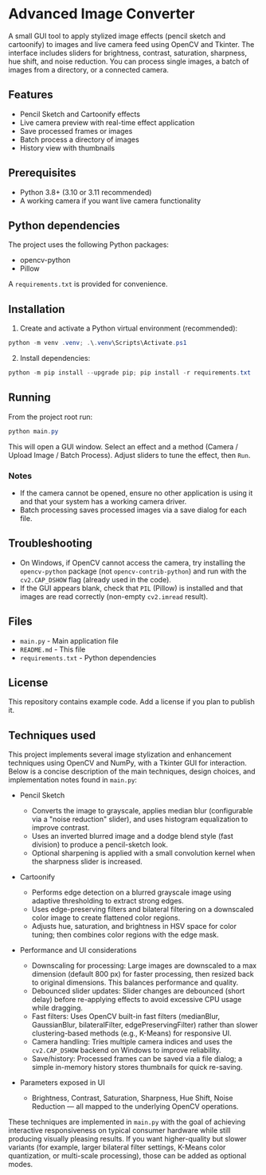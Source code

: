 # Advanced Image Converter

A small GUI tool to apply stylized image effects (pencil sketch and cartoonify) to images and live camera feed using OpenCV and Tkinter. The interface includes sliders for brightness, contrast, saturation, sharpness, hue shift, and noise reduction. You can process single images, a batch of images from a directory, or a connected camera.

## Features

- Pencil Sketch and Cartoonify effects
- Live camera preview with real-time effect application
- Save processed frames or images
- Batch process a directory of images
- History view with thumbnails

## Prerequisites

- Python 3.8+ (3.10 or 3.11 recommended)
- A working camera if you want live camera functionality

## Python dependencies

The project uses the following Python packages:

- opencv-python
- Pillow

A `requirements.txt` is provided for convenience.

## Installation

1. Create and activate a Python virtual environment (recommended):

```powershell
python -m venv .venv; .\.venv\Scripts\Activate.ps1
```

2. Install dependencies:

```powershell
python -m pip install --upgrade pip; pip install -r requirements.txt
```

## Running

From the project root run:

```powershell
python main.py
```

This will open a GUI window. Select an effect and a method (Camera / Upload Image / Batch Process). Adjust sliders to tune the effect, then `Run`.

### Notes

- If the camera cannot be opened, ensure no other application is using it and that your system has a working camera driver.
- Batch processing saves processed images via a save dialog for each file.

## Troubleshooting

- On Windows, if OpenCV cannot access the camera, try installing the `opencv-python` package (not `opencv-contrib-python`) and run with the `cv2.CAP_DSHOW` flag (already used in the code).
- If the GUI appears blank, check that `PIL` (Pillow) is installed and that images are read correctly (non-empty `cv2.imread` result).

## Files

- `main.py` - Main application file
- `README.md` - This file
- `requirements.txt` - Python dependencies

## License

This repository contains example code. Add a license if you plan to publish it.

## Techniques used

This project implements several image stylization and enhancement techniques using OpenCV and NumPy, with a Tkinter GUI for interaction. Below is a concise description of the main techniques, design choices, and implementation notes found in `main.py`:

- Pencil Sketch
	- Converts the image to grayscale, applies median blur (configurable via a "noise reduction" slider), and uses histogram equalization to improve contrast.
	- Uses an inverted blurred image and a dodge blend style (fast division) to produce a pencil-sketch look.
	- Optional sharpening is applied with a small convolution kernel when the sharpness slider is increased.

- Cartoonify
	- Performs edge detection on a blurred grayscale image using adaptive thresholding to extract strong edges.
	- Uses edge-preserving filters and bilateral filtering on a downscaled color image to create flattened color regions.
	- Adjusts hue, saturation, and brightness in HSV space for color tuning; then combines color regions with the edge mask.

- Performance and UI considerations
	- Downscaling for processing: Large images are downscaled to a max dimension (default 800 px) for faster processing, then resized back to original dimensions. This balances performance and quality.
	- Debounced slider updates: Slider changes are debounced (short delay) before re-applying effects to avoid excessive CPU usage while dragging.
	- Fast filters: Uses OpenCV built-in fast filters (medianBlur, GaussianBlur, bilateralFilter, edgePreservingFilter) rather than slower clustering-based methods (e.g., K-Means) for responsive UI.
	- Camera handling: Tries multiple camera indices and uses the `cv2.CAP_DSHOW` backend on Windows to improve reliability.
	- Save/history: Processed frames can be saved via a file dialog; a simple in-memory history stores thumbnails for quick re-saving.

- Parameters exposed in UI
	- Brightness, Contrast, Saturation, Sharpness, Hue Shift, Noise Reduction — all mapped to the underlying OpenCV operations.

These techniques are implemented in `main.py` with the goal of achieving interactive responsiveness on typical consumer hardware while still producing visually pleasing results. If you want higher-quality but slower variants (for example, larger bilateral filter settings, K-Means color quantization, or multi-scale processing), those can be added as optional modes.

